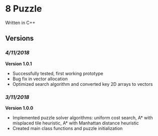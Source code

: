 # **8 Puzzle**

Written in C++

## Versions
### ***4/11/2018***
**Version 1.0.1**
* Successfully tested, first working prototype
* Bug fix in vector allocation
* Optimized search algorithm and converted key 2D arrays to vectors

### ***3/11/2018***
**Version 1.0.0**
* Implemented puzzle solver algorithms: uniform cost search, A* with misplaced tile heuristic, A* with Manhattan distance heuristic
* Created main class functions and puzzle initialization
